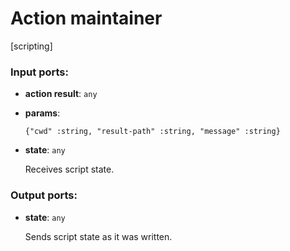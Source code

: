 # Action maintainer

[scripting]

### Input ports:

* __action result__: `any`


* __params__: 
    ```
    {"cwd" :string, "result-path" :string, "message" :string}
    ```


* __state__: `any`

    Receives script state.

### Output ports:

* __state__: `any`

    Sends script state as it was written.

